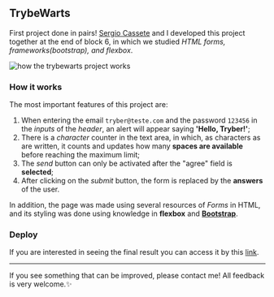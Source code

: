## TrybeWarts
First project done in pairs! [Sergio Cassete](https://www.linkedin.com/in/sergiocassette/) and I developed this project together at the end of block 6, in which we studied _HTML forms, frameworks(bootstrap), and flexbox_.

![how the trybewarts project works](https://user-images.githubusercontent.com/99998543/161824448-9b5570dd-687b-4c56-bfac-21e2f184047b.gif)

### How it works
The most important features of this project are:
1. When entering the email `tryber@teste.com` and the password `123456` in the _inputs_ of the _header_, an alert will appear saying **'Hello, Tryber!'**;
2. There is a _character_ counter in the text area, in which, as characters as are written, it counts and updates how many **spaces are available** before reaching the maximum limit;
3. The _send_ button can only be activated after the "agree" field is __selected__;
4. After clicking on the _submit_ button, the form is replaced by the **answers** of the user.

In addition, the page was made using several resources of _Forms_ in HTML, and its styling was done using knowledge in **flexbox** and **[Bootstrap](https://getbootstrap.com/)**.

### Deploy 

If you are interested in seeing the final result you can access it by this [link](https://trybewarts-maysa-b.vercel.app/).


---------------
If you see something that can be improved, please contact me! All feedback is very welcome.:sparkles:
